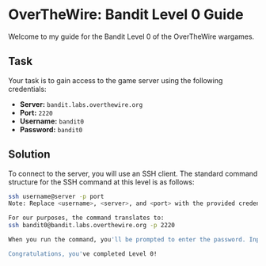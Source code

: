 # OverTheWire: Bandit Level 0 Guide

Welcome to my guide for the Bandit Level 0 of the OverTheWire wargames.

## Task

Your task is to gain access to the game server using the following credentials:

- **Server:** `bandit.labs.overthewire.org`
- **Port:** `2220`
- **Username:** `bandit0`
- **Password:** `bandit0`

## Solution

To connect to the server, you will use an SSH client. The standard command structure for the SSH command at this level is as follows:

```bash
ssh username@server -p port
Note: Replace <username>, <server>, and <port> with the provided credentials. The -p flag is used to specify the port number.

For our purposes, the command translates to:
ssh bandit0@bandit.labs.overthewire.org -p 2220

When you run the command, you'll be prompted to enter the password. Input the provided password (it will not be visible as you type due to security reasons).

Congratulations, you've completed Level 0!

